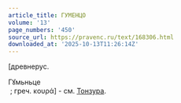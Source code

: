 ```yaml
---
article_title: ГУМЕНЦО
volume: '13'
page_numbers: '450'
source_url: https://pravenc.ru/text/168306.html
downloaded_at: '2025-10-13T11:26:14Z'
---
```


[древнерус. <div class="cu">Гꙋмьньце</div> ; греч. κουρά] - см. [Тонзура](https://pravenc.ru/text/Тонзура.html).
